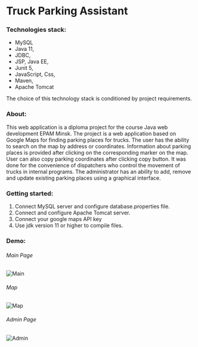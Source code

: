 # Truck Parking Assistant

### Technologies stack:

- MySQL
- Java 11,
- JDBC,
- JSP, Java EE,
- Junit 5,
- JavaScript, Css,
- Maven,
- Apache Tomcat

The choice of this technology stack is conditioned by project requirements.

### About:
This web application is a diploma project for the course Java web development EPAM Minsk.
The project is a web application based on Google Maps for finding parking places for trucks.
The user has the ability to search on the map by address or coordinates. Information about
parking places is provided after clicking on the corresponding marker on the map. User can also
copy parking coordinates after clicking copy button. It was done for the convenience of dispatchers
who control the movement of trucks in internal programs. The administrator has an ability to add, remove
and update existing parking places using a graphical interface.

### Getting started:
1) Connect MySQL server and configure database.properties file.
2) Connect and configure Apache Tomcat server.
3) Connect your google maps API key
4) Use jdk version 11 or higher to compile files.
### Demo:
###### Main Page
![Main](https://user-images.githubusercontent.com/64087276/107155018-50590200-6976-11eb-89f7-c0010751f0aa.png)
###### Map
![Map](https://user-images.githubusercontent.com/64087276/107155069-a2018c80-6976-11eb-8376-c4a4131db82d.png)
###### Admin Page
![Admin](https://user-images.githubusercontent.com/64087276/107155092-c0678800-6976-11eb-9b4c-2edfd41654ce.png)
